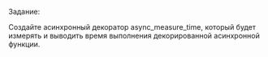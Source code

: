Задание:

Создайте асинхронный декоратор async_measure_time, который будет измерять и выводить время выполнения декорированной асинхронной функции.
